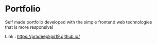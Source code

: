# Portfolio
Self made portfolio developed with the simple frontend web technologies that is more responsive!

Link : https://pradeepkps19.github.io/
